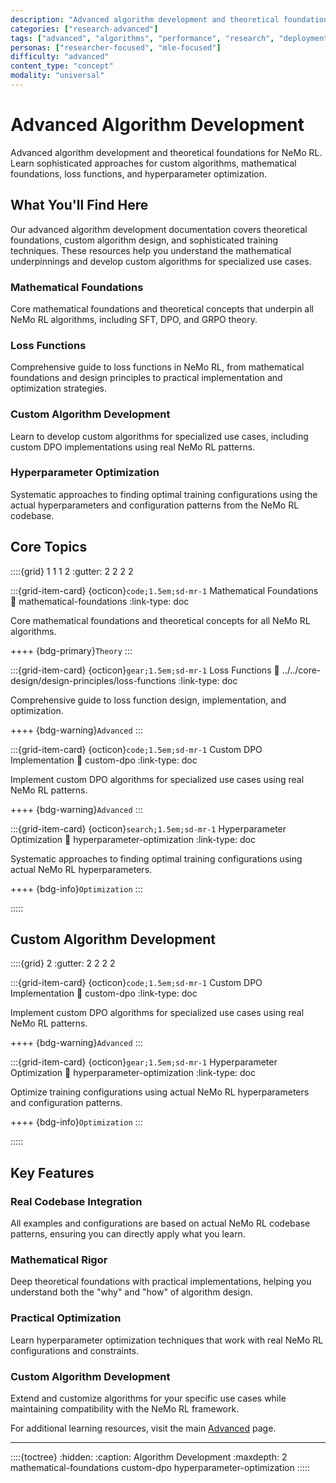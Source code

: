 ```yaml
---
description: "Advanced algorithm development and theoretical foundations for NeMo RL. Learn sophisticated approaches for custom algorithms, mathematical foundations, loss functions, and hyperparameter optimization."
categories: ["research-advanced"]
tags: ["advanced", "algorithms", "performance", "research", "deployment", "reinforcement-learning"]
personas: ["researcher-focused", "mle-focused"]
difficulty: "advanced"
content_type: "concept"
modality: "universal"
---
```


# Advanced Algorithm Development

Advanced algorithm development and theoretical foundations for NeMo RL. Learn sophisticated approaches for custom algorithms, mathematical foundations, loss functions, and hyperparameter optimization.

## What You'll Find Here

Our advanced algorithm development documentation covers theoretical foundations, custom algorithm design, and sophisticated training techniques. These resources help you understand the mathematical underpinnings and develop custom algorithms for specialized use cases.

### **Mathematical Foundations**
Core mathematical foundations and theoretical concepts that underpin all NeMo RL algorithms, including SFT, DPO, and GRPO theory.

### **Loss Functions**
Comprehensive guide to loss functions in NeMo RL, from mathematical foundations and design principles to practical implementation and optimization strategies.

### **Custom Algorithm Development**
Learn to develop custom algorithms for specialized use cases, including custom DPO implementations using real NeMo RL patterns.

### **Hyperparameter Optimization**
Systematic approaches to finding optimal training configurations using the actual hyperparameters and configuration patterns from the NeMo RL codebase.

## Core Topics

::::{grid} 1 1 1 2
:gutter: 2 2 2 2

:::{grid-item-card} {octicon}`code;1.5em;sd-mr-1` Mathematical Foundations
:link: mathematical-foundations
:link-type: doc

Core mathematical foundations and theoretical concepts for all NeMo RL algorithms.

++++
{bdg-primary}`Theory`
:::

:::{grid-item-card} {octicon}`gear;1.5em;sd-mr-1` Loss Functions
:link: ../../core-design/design-principles/loss-functions
:link-type: doc

Comprehensive guide to loss function design, implementation, and optimization.

++++
{bdg-warning}`Advanced`
:::

:::{grid-item-card} {octicon}`code;1.5em;sd-mr-1` Custom DPO Implementation
:link: custom-dpo
:link-type: doc

Implement custom DPO algorithms for specialized use cases using real NeMo RL patterns.

++++
{bdg-warning}`Advanced`
:::

:::{grid-item-card} {octicon}`search;1.5em;sd-mr-1` Hyperparameter Optimization
:link: hyperparameter-optimization
:link-type: doc

Systematic approaches to finding optimal training configurations using actual NeMo RL hyperparameters.

++++
{bdg-info}`Optimization`
:::

:::::

## Custom Algorithm Development

::::{grid} 2
:gutter: 2 2 2 2

:::{grid-item-card} {octicon}`code;1.5em;sd-mr-1` Custom DPO Implementation
:link: custom-dpo
:link-type: doc

Implement custom DPO algorithms for specialized use cases using real NeMo RL patterns.

++++
{bdg-warning}`Advanced`
:::

:::{grid-item-card} {octicon}`gear;1.5em;sd-mr-1` Hyperparameter Optimization
:link: hyperparameter-optimization
:link-type: doc

Optimize training configurations using actual NeMo RL hyperparameters and configuration patterns.

++++
{bdg-info}`Optimization`
:::

:::::

## Key Features

### **Real Codebase Integration**
All examples and configurations are based on actual NeMo RL codebase patterns, ensuring you can directly apply what you learn.

### **Mathematical Rigor**
Deep theoretical foundations with practical implementations, helping you understand both the "why" and "how" of algorithm design.

### **Practical Optimization**
Learn hyperparameter optimization techniques that work with real NeMo RL configurations and constraints.

### **Custom Algorithm Development**
Extend and customize algorithms for your specific use cases while maintaining compatibility with the NeMo RL framework.

For additional learning resources, visit the main [Advanced](../index) page.

---

::::{toctree}
:hidden:
:caption: Algorithm Development
:maxdepth: 2
mathematical-foundations
custom-dpo
hyperparameter-optimization
:::::